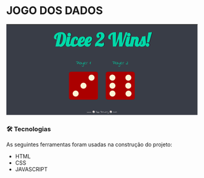 # JOGO DOS DADOS

![Jogo dos dados](screenshots/jogo-dos-dados.png)

### 🛠 Tecnologias

As seguintes ferramentas foram usadas na construção do projeto:

- HTML
- CSS
- JAVASCRIPT

